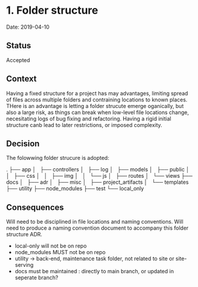 # 1. Folder structure

Date: 2019-04-10

## Status

Accepted

## Context

Having a fixed structure for a project has may advantages, limiting spread of files across multiple folders and contraining locations to known places. THere is an advantage is letting a folder strucute emerge oganically, but also a large risk, as things can break when low-level file locations change, necesitating logs of bug fixing and refactoring. Having a rigid initial structure canb lead to later restrictions, or imposed complexity.
## Decision

The folowwing folder strucure is adopted:

.
├── app
│   ├── controllers
│   ├── log
│   ├── models
│   ├── public
│   │   ├── css
│   │   ├── img
│   │   └── js
│   ├── routes
│   └── views
├── docs
│   ├── adr
│   ├── misc
│   ├── project_artifacts
│   └── templates
├── utility
├── node_modules
├── test
└── local_only

## Consequences

Will need to be disciplined in file locations and naming conventions. Will need to produce a naming convention document to accompany this folder structure ADR.

 * local-only will not be on repo
 * node_modules MUST not be on repo
 * utility -> back-end, maintenance task folder, not related to site or site-serving
 * docs must be maintained : directly to main branch, or updated in seperate branch?
